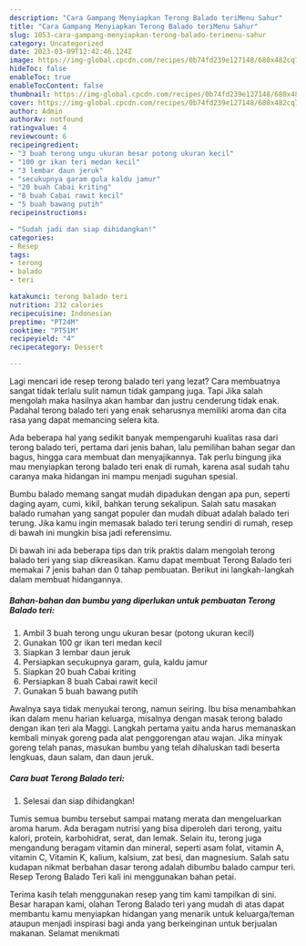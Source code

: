 ```yaml
---
description: "Cara Gampang Menyiapkan Terong Balado teriMenu Sahur"
title: "Cara Gampang Menyiapkan Terong Balado teriMenu Sahur"
slug: 1053-cara-gampang-menyiapkan-terong-balado-terimenu-sahur
category: Uncategorized
date: 2023-03-09T12:42:46.124Z
image: https://img-global.cpcdn.com/recipes/0b74fd239e127148/680x482cq70/terong-balado-teri-foto-resep-utama.jpg
hideToc: false
enableToc: true
enableTocContent: false
thumbnail: https://img-global.cpcdn.com/recipes/0b74fd239e127148/680x482cq70/terong-balado-teri-foto-resep-utama.jpg
cover: https://img-global.cpcdn.com/recipes/0b74fd239e127148/680x482cq70/terong-balado-teri-foto-resep-utama.jpg
author: Admin
authorAv: notfound
ratingvalue: 4
reviewcount: 6
recipeingredient:
- "3 buah terong ungu ukuran besar potong ukuran kecil"
- "100 gr ikan teri medan kecil"
- "3 lembar daun jeruk"
- "secukupnya garam gula kaldu jamur"
- "20 buah Cabai kriting"
- "8 buah Cabai rawit kecil"
- "5 buah bawang putih"
recipeinstructions:

- "Sudah jadi dan siap dihidangkan!"
categories:
- Resep
tags:
- terong
- balado
- teri

katakunci: terong balado teri 
nutrition: 232 calories
recipecuisine: Indonesian
preptime: "PT24M"
cooktime: "PT51M"
recipeyield: "4"
recipecategory: Dessert

---
```



Lagi mencari ide resep terong balado teri yang lezat? Cara membuatnya sangat tidak terlalu sulit namun tidak gampang juga. Tapi Jika salah mengolah maka hasilnya akan hambar dan justru cenderung tidak enak. Padahal terong balado teri yang enak seharusnya memiliki aroma dan cita rasa yang dapat memancing selera kita.


Ada beberapa hal yang sedikit banyak mempengaruhi kualitas rasa dari terong balado teri, pertama dari jenis bahan, lalu pemilihan bahan segar dan bagus, hingga cara membuat dan menyajikannya. Tak perlu bingung jika mau menyiapkan terong balado teri enak di rumah, karena asal sudah tahu caranya maka hidangan ini mampu menjadi suguhan spesial.

Bumbu balado memang sangat mudah dipadukan dengan apa pun, seperti daging ayam, cumi, kikil, bahkan terung sekalipun. Salah satu masakan balado rumahan yang sangat populer dan mudah dibuat adalah balado teri terung. Jika kamu ingin memasak balado teri terung sendiri di rumah, resep di bawah ini mungkin bisa jadi referensimu.


Di bawah ini ada beberapa tips dan trik praktis dalam mengolah terong balado teri yang siap dikreasikan. Kamu dapat membuat Terong Balado teri memakai 7 jenis bahan dan 0 tahap pembuatan. Berikut ini langkah-langkah dalam membuat hidangannya.

<!--inarticleads1-->

##### Bahan-bahan dan bumbu yang diperlukan untuk pembuatan Terong Balado teri:

1. Ambil 3 buah terong ungu ukuran besar (potong ukuran kecil)
1. Gunakan 100 gr ikan teri medan kecil
1. Siapkan 3 lembar daun jeruk
1. Persiapkan secukupnya garam, gula, kaldu jamur
1. Siapkan 20 buah Cabai kriting
1. Persiapkan 8 buah Cabai rawit kecil
1. Gunakan 5 buah bawang putih


Awalnya saya tidak menyukai terong, namun seiring. Ibu bisa menambahkan ikan dalam menu harian keluarga, misalnya dengan masak terong balado dengan ikan teri ala Maggi. Langkah pertama yaitu anda harus memanaskan kembali minyak goreng pada alat penggorengan atau wajan. Jika minyak goreng telah panas, masukan bumbu yang telah dihaluskan tadi beserta lengkuas, daun salam, dan daun jeruk. 

<!--inarticleads2-->

##### Cara buat Terong Balado teri:


1. Selesai dan siap dihidangkan!

Tumis semua bumbu tersebut sampai matang merata dan mengeluarkan aroma harum. Ada beragam nutrisi yang bisa diperoleh dari terong, yaitu kalori, protein, karbohidrat, serat, dan lemak. Selain itu, terong juga mengandung beragam vitamin dan mineral, seperti asam folat, vitamin A, vitamin C, Vitamin K, kalium, kalsium, zat besi, dan magnesium. Salah satu kudapan nikmat berbahan dasar terong adalah dibumbu balado campur teri. Resep Terong Balado Teri kali ini menggunakan bahan petai. 

Terima kasih telah menggunakan resep yang tim kami tampilkan di sini. Besar harapan kami, olahan Terong Balado teri yang mudah di atas dapat membantu kamu menyiapkan hidangan yang menarik untuk keluarga/teman ataupun menjadi inspirasi bagi anda yang berkeinginan untuk berjualan makanan. Selamat menikmati
